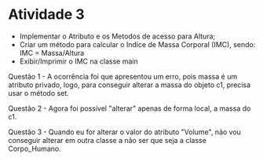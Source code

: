# Atividade 3
- Implementar o Atributo e os Metodos de acesso para Altura;  
- Criar um método para calcular o Indíce de Massa Corporal (IMC), sendo: IMC = Massa/Altura  
- Exibir/Imprimir o IMC na classe main

Questão 1 - 
    A ocorrência foi que apresentou um erro, pois massa é um atributo privado, logo, para conseguir alterar a massa 
    do objeto c1, precisa usar o método set.

Questão 2 -
    Agora foi possível "alterar" apenas de forma local, a massa do c1.

Questão 3 - 
    Quando eu for alterar o valor do atributo "Volume", não vou conseguir alterar em outra classe a não ser que 
    seja a classe Corpo_Humano.
